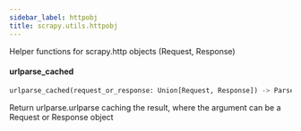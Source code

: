 ```yaml
---
sidebar_label: httpobj
title: scrapy.utils.httpobj
---
```


Helper functions for scrapy.http objects (Request, Response)

#### urlparse\_cached

```python
urlparse_cached(request_or_response: Union[Request, Response]) -> ParseResult
```

Return urlparse.urlparse caching the result, where the argument can be a
Request or Response object

